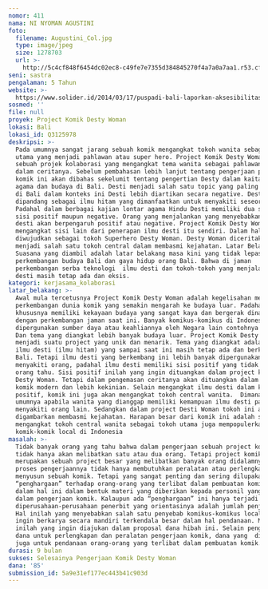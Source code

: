 ```yaml
---
nomor: 411
nama: NI NYOMAN AGUSTINI
foto:
  filename: Augustini_Col.jpg
  type: image/jpeg
  size: 1278703
  url: >-
    http://5c4cf848f6454dc02ec8-c49fe7e7355d384845270f4a7a0a7aa1.r53.cf2.rackcdn.com/f4dc55a0-9d65-4723-a6ae-b95951fdcff2/Augustini_Col.jpg
seni: sastra
pengalaman: 5 Tahun
website: >-
  https://www.solider.id/2014/03/17/puspadi-bali-laporkan-aksesibilitas-halte-ke-ombudsman
sosmed: ''
file: null
proyek: Project Komik Desty Woman
lokasi: Bali
lokasi_id: Q3125978
deskripsi: >-
  Pada umumnya sangat jarang sebuah komik mengangkat tokoh wanita sebagai tokoh
  utama yang menjadi pahlawan atau super hero. Project Komik Desty Woman adalah
  sebuah projek kolaborasi yang mengangkat tema wanita sebagai pahlawan utama
  dalam ceritanya. Sebelum pembahasan lebih lanjut tentang pengerjaan project
  komik ini akan dibahas sekelumit tentang pengertian Desty dalam kaitannya
  agama dan budaya di Bali. Desti menjadi salah satu topic yang paling popular
  di Bali dalam konteks ini Desti lebih diartikan secara negative. Desti
  dipandang sebagai ilmu hitam yang dimanfaatkan untuk menyakiti seseorang.
  Padahal dalam berbagai kajian lontar agama Hindu Desti memiliki dua sisi yaitu
  sisi positif maupun negative. Orang yang menjalankan yang menyebabkan ilmu
  desti akan berpengaruh positif atau negative. Project Komik Desty Woman akan
  mengangkat sisi lain dari penerapan ilmu desti itu sendiri. Dalam hal ini akan
  diwujudkan sebagai tokoh Superhero Desty Woman. Desty Woman diceritakan
  menjadi salah satu tokoh central dalam membasmi kejahatan. Latar Belakang
  Suasana yang diambil adalah latar belakang masa kini yang tidak lepas dari
  perkembangan budaya Bali dan gaya hidup orang Bali. Bahwa di jaman
  perkembangan serba teknologi  ilmu desti dan tokoh-tokoh yang menjalankan ilmu
  desti masih tetap ada dan eksis.
kategori: kerjasama_kolaborasi
latar_belakang: >-
  Awal mula tercetusnya Project Komik Desty Woman adalah kegelisahan melihat
  perkembangan dunia komik yang semakin mengarah ke budaya luar. Padahal Bali
  khususnya memiliki kekayaan budaya yang sangat kaya dan bergerak dinamis
  dengan perkembangan jaman saat ini. Banyak komikus-komikus di Indonesia justru
  dipergunakan sumber daya atau keahliannya oleh Negara lain contohnya Jepang.
  Dan tema yang diangkat lebih banyak budaya luar. Project Komik Desty Woman
  menjadi suatu project yang unik dan menarik. Tema yang diangkat adalah tentang
  ilmu desti (ilmu hitam) yang sampai saat ini masih tetap ada dan berkembang di
  Bali. Tetapi ilmu desti yang berkembang ini lebih banyak dipergunakan untuk
  menyakiti orang, padahal ilmu desti memiliki sisi positif yang tidak banyak
  orang tahu. Sisi positif inilah yang ingin dituangkan dalam project komik
  Desty Woman. Tetapi dalam pengemasan ceritanya akan dituangkan dalam bentuk
  komik modern dan lebih kekinian. Selain mengangkat ilmu desti dalam konteks
  positif, komik ini juga akan mengangkat tokoh central wanita.  Dimana pada
  umumnya apabila wanita yang dianggap memiliki kemampuan ilmu desti pasti akan
  menyakiti orang lain. Sedangkan dalam project Desti Woman tokoh ini akan
  digambarkan membasmi kejahatan. Harapan besar dari komik ini adalah selain
  mengangkat tokoh central wanita sebagai tokoh utama juga mempopulerkan kembali
  komik-komik local di Indonesia
masalah: >-
  Tidak banyak orang yang tahu bahwa dalam pengerjaan sebuah project komik itu
  tidak hanya akan melibatkan satu atau dua orang. Tetapi project komik
  merupakan sebuah project besar yang melibatkan banyak orang didalamnya. Dalam
  proses pengerjaannya tidak hanya membutuhkan peralatan atau perlengkapan dalam
  menyusun sebuah komik. Tetapi yang sangat penting dan sering dilupakan adalah
  “penghargaan” terhadap orang-orang yang terlibat dalam pembuatan komik ini,
  dalam hal ini dalam bentuk materi yang diberikan kepada personil yang terlibat
  dalam pengerjaan komik. Kalaupun ada “penghargaan” ini hanya terjadi
  diperusahaan-perusahaan penerbit yang orientasinya adalah jumlah penjualan.
  Hal inilah yang menyebabkan salah satu penyebab komikus-komikus local yang
  ingin berkarya secara mandiri terkendala besar dalam hal pendanaan. Masalah
  inilah yang ingin diajukan dalam proposal dana hibah ini. Selain penggunaan
  dana untuk perlengkapan dan peralatan pengerjaan komik, dana yang  diajukan
  juga untuk pendanaan orang-orang yang terlibat dalam pembuatan komik.
durasi: 9 bulan
sukses: Selesainya Pengerjaan Komik Desty Woman
dana: '85'
submission_id: 5a9e31ef177ec443b41c903d
---
```

